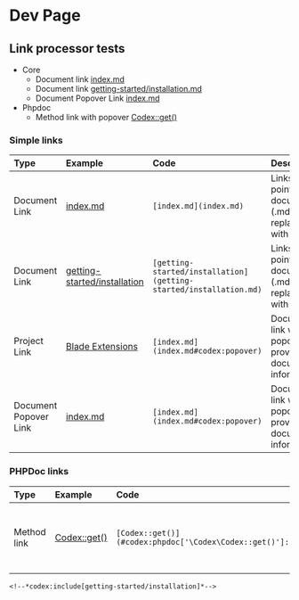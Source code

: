 <!--
title: Dev Page
-->

# Dev Page


## Link processor tests
- Core
    - Document link [index.md](index.md)
    - Document link [getting-started/installation.md](getting-started/installation.md)
    - Document Popover Link [index.md](index.md#codex:popover)
- Phpdoc
    - Method link with popover [Codex::get()](#codex:phpdoc['\Codex\Codex::get()']:popover)  


### Simple links

| Type                  | Example                                                         | Code                                                              | Description                                                 |
|:----------------------|:----------------------------------------------------------------|:------------------------------------------------------------------|:------------------------------------------------------------|
| Document Link         | [index.md](index.md)                                            | `[index.md](index.md)`                                            | Links pointing to documents (.md) get replaced with the url |
| Document Link         | [getting-started/installation](getting-started/installation.md) | `[getting-started/installation](getting-started/installation.md)` | Links pointing to documents (.md) get replaced with the url |
| Project Link          | [Blade Extensions](#codex:project:blade-extensions)             | `[index.md](index.md#codex:popover)`                              | Document link with popover providing document information   |
| Document Popover Link | [index.md](index.md#codex:popover)                              | `[index.md](index.md#codex:popover)`                              | Document link with popover providing document information   |


### PHPDoc links

| Type        | Example                                | Code                                 | Description                                               |
|:------------|:---------------------------------------|:-------------------------------------|:----------------------------------------------------------|
| Method link | [Codex::get()](#codex:phpdoc['\Codex\Codex::get()']:popover) | `[Codex::get()](#codex:phpdoc['\Codex\Codex::get()']:popover))` | Document link with popover providing document information |


```<!--*codex:include[getting-started/installation]*-->```
<!--*codex:include[getting-started/installation]*-->
